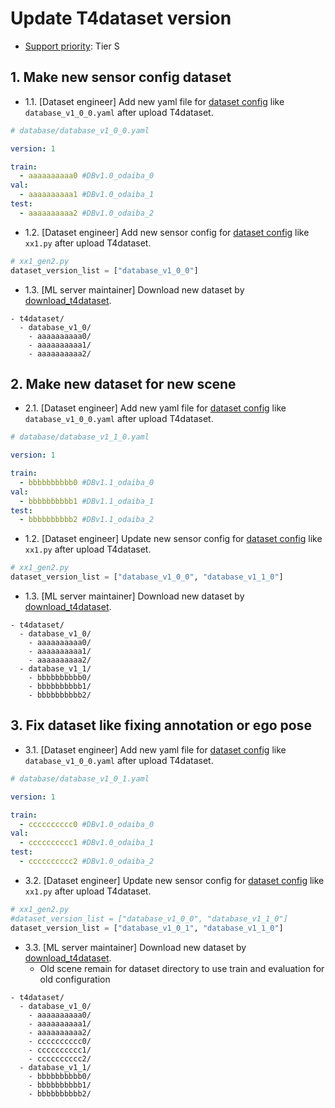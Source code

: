 # Update T4dataset version

- [Support priority](https://github.com/tier4/autoware-ml/blob/main/docs/design/autoware_ml_design.md?#support-priority): Tier S

## 1. Make new sensor config dataset

- 1.1. [Dataset engineer] Add new yaml file for [dataset config](/autoware_ml/configs/detection3d/dataset/t4dataset) like `database_v1_0_0.yaml` after upload T4dataset.

```yaml
# database/database_v1_0_0.yaml

version: 1

train:
  - aaaaaaaaaa0 #DBv1.0_odaiba_0
val:
  - aaaaaaaaaa1 #DBv1.0_odaiba_1
test:
  - aaaaaaaaaa2 #DBv1.0_odaiba_2
```

- 1.2. [Dataset engineer] Add new sensor config for [dataset config](/autoware_ml/configs/detection3d/dataset/t4dataset) like `xx1.py` after upload T4dataset.

```py
# xx1_gen2.py
dataset_version_list = ["database_v1_0_0"]
```

- 1.3. [ML server maintainer] Download new dataset by [download_t4dataset](/tools/download_t4dataset).

```
- t4dataset/
  - database_v1_0/
    - aaaaaaaaaa0/
    - aaaaaaaaaa1/
    - aaaaaaaaaa2/
```

## 2. Make new dataset for new scene

- 2.1. [Dataset engineer] Add new yaml file for [dataset config](/autoware_ml/configs/detection3d/dataset/t4dataset) like `database_v1_0_0.yaml` after upload T4dataset.

```yaml
# database/database_v1_1_0.yaml

version: 1

train:
  - bbbbbbbbbb0 #DBv1.1_odaiba_0
val:
  - bbbbbbbbbb1 #DBv1.1_odaiba_1
test:
  - bbbbbbbbbb2 #DBv1.1_odaiba_2
```

- 1.2. [Dataset engineer] Update new sensor config for [dataset config](/autoware_ml/configs/detection3d/dataset/t4dataset) like `xx1.py` after upload T4dataset.

```py
# xx1_gen2.py
dataset_version_list = ["database_v1_0_0", "database_v1_1_0"]
```

- 1.3. [ML server maintainer] Download new dataset by [download_t4dataset](/tools/download_t4dataset).

```
- t4dataset/
  - database_v1_0/
    - aaaaaaaaaa0/
    - aaaaaaaaaa1/
    - aaaaaaaaaa2/
  - database_v1_1/
    - bbbbbbbbbb0/
    - bbbbbbbbbb1/
    - bbbbbbbbbb2/
```

## 3. Fix dataset like fixing annotation or ego pose

- 3.1. [Dataset engineer] Add new yaml file for [dataset config](/autoware_ml/configs/detection3d/dataset/t4dataset) like `database_v1_0_0.yaml` after upload T4dataset.

```yaml
# database/database_v1_0_1.yaml

version: 1

train:
  - cccccccccc0 #DBv1.0_odaiba_0
val:
  - cccccccccc1 #DBv1.0_odaiba_1
test:
  - cccccccccc2 #DBv1.0_odaiba_2
```

- 3.2. [Dataset engineer] Update new sensor config for [dataset config](/autoware_ml/configs/detection3d/dataset/t4dataset) like `xx1.py` after upload T4dataset.

```py
# xx1_gen2.py
#dataset_version_list = ["database_v1_0_0", "database_v1_1_0"]
dataset_version_list = ["database_v1_0_1", "database_v1_1_0"]
```

- 3.3. [ML server maintainer] Download new dataset by [download_t4dataset](/tools/download_t4dataset).
  - Old scene remain for dataset directory to use train and evaluation for old configuration

```
- t4dataset/
  - database_v1_0/
    - aaaaaaaaaa0/
    - aaaaaaaaaa1/
    - aaaaaaaaaa2/
    - cccccccccc0/
    - cccccccccc1/
    - cccccccccc2/
  - database_v1_1/
    - bbbbbbbbbb0/
    - bbbbbbbbbb1/
    - bbbbbbbbbb2/
```
